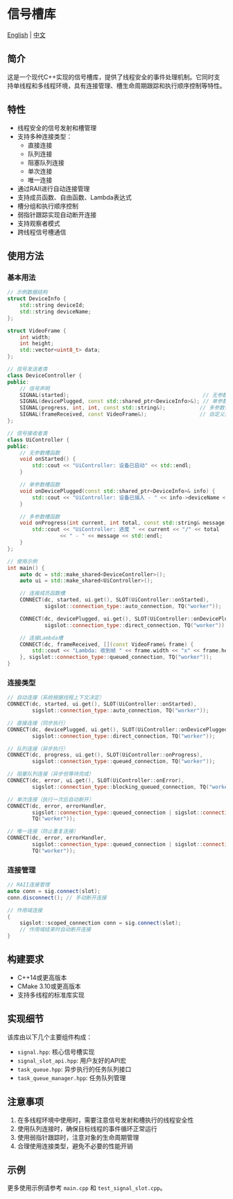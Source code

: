 # 信号槽库

[English](../README.md) | [中文](README_zh.md)

## 简介

这是一个现代C++实现的信号槽库，提供了线程安全的事件处理机制。它同时支持单线程和多线程环境，具有连接管理、槽生命周期跟踪和执行顺序控制等特性。

## 特性

- 线程安全的信号发射和槽管理
- 支持多种连接类型：
  - 直接连接
  - 队列连接
  - 阻塞队列连接
  - 单次连接
  - 唯一连接
- 通过RAII进行自动连接管理
- 支持成员函数、自由函数、Lambda表达式
- 槽分组和执行顺序控制
- 弱指针跟踪实现自动断开连接
- 支持观察者模式
- 跨线程信号槽通信

## 使用方法

### 基本用法

```cpp
// 示例数据结构
struct DeviceInfo {
    std::string deviceId;
    std::string deviceName;
};

struct VideoFrame {
    int width;
    int height;
    std::vector<uint8_t> data;
};

// 信号发送者类
class DeviceController {
public:
    // 信号声明
    SIGNAL(started);                                           // 无参数信号
    SIGNAL(devicePlugged, const std::shared_ptr<DeviceInfo>&); // 单参数信号
    SIGNAL(progress, int, int, const std::string&);           // 多参数信号
    SIGNAL(frameReceived, const VideoFrame&);                 // 自定义类型信号
};

// 信号接收者类
class UiController {
public:
    // 无参数槽函数
    void onStarted() {
        std::cout << "UiController: 设备已启动" << std::endl;
    }

    // 单参数槽函数
    void onDevicePlugged(const std::shared_ptr<DeviceInfo>& info) {
        std::cout << "UiController: 设备已插入 - " << info->deviceName << std::endl;
    }

    // 多参数槽函数
    void onProgress(int current, int total, const std::string& message) {
        std::cout << "UiController: 进度 " << current << "/" << total 
                 << " - " << message << std::endl;
    }
};

// 使用示例
int main() {
    auto dc = std::make_shared<DeviceController>();
    auto ui = std::make_shared<UiController>();

    // 连接成员函数槽
    CONNECT(dc, started, ui.get(), SLOT(UiController::onStarted),
            sigslot::connection_type::auto_connection, TQ("worker"));

    CONNECT(dc, devicePlugged, ui.get(), SLOT(UiController::onDevicePlugged),
            sigslot::connection_type::direct_connection, TQ("worker"));

    // 连接Lambda槽
    CONNECT(dc, frameReceived, [](const VideoFrame& frame) {
        std::cout << "Lambda: 收到帧 " << frame.width << "x" << frame.height << std::endl;
    }, sigslot::connection_type::queued_connection, TQ("worker"));
}
```

### 连接类型

```cpp
// 自动连接（系统根据线程上下文决定）
CONNECT(dc, started, ui.get(), SLOT(UiController::onStarted),
        sigslot::connection_type::auto_connection, TQ("worker"));

// 直接连接（同步执行）
CONNECT(dc, devicePlugged, ui.get(), SLOT(UiController::onDevicePlugged),
        sigslot::connection_type::direct_connection, TQ("worker"));

// 队列连接（异步执行）
CONNECT(dc, progress, ui.get(), SLOT(UiController::onProgress),
        sigslot::connection_type::queued_connection, TQ("worker"));

// 阻塞队列连接（异步但等待完成）
CONNECT(dc, error, ui.get(), SLOT(UiController::onError),
        sigslot::connection_type::blocking_queued_connection, TQ("worker"));

// 单次连接（执行一次后自动断开）
CONNECT(dc, error, errorHandler,
        sigslot::connection_type::queued_connection | sigslot::connection_type::singleshot_connection,
        TQ("worker"));

// 唯一连接（防止重复连接）
CONNECT(dc, error, errorHandler,
        sigslot::connection_type::queued_connection | sigslot::connection_type::unique_connection,
        TQ("worker"));
```

### 连接管理

```cpp
// RAII连接管理
auto conn = sig.connect(slot);
conn.disconnect(); // 手动断开连接

// 作用域连接
{
    sigslot::scoped_connection conn = sig.connect(slot);
    // 作用域结束时自动断开连接
}
```

## 构建要求

- C++14或更高版本
- CMake 3.10或更高版本
- 支持多线程的标准库实现

## 实现细节

该库由以下几个主要组件构成：

- `signal.hpp`: 核心信号槽实现
- `signal_slot_api.hpp`: 用户友好的API宏
- `task_queue.hpp`: 异步执行的任务队列接口
- `task_queue_manager.hpp`: 任务队列管理

## 注意事项

1. 在多线程环境中使用时，需要注意信号发射和槽执行的线程安全性
2. 使用队列连接时，确保目标线程的事件循环正常运行
3. 使用弱指针跟踪时，注意对象的生命周期管理
4. 合理使用连接类型，避免不必要的性能开销

## 示例

更多使用示例请参考 `main.cpp` 和 `test_signal_slot.cpp`。 